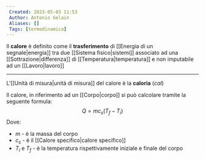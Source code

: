 ```yaml
---
 Created: 2023-05-03 11:53
 Author: Antonio Gelain
 Aliases: []
 Tags: [termodinamica]
---
```


Il **calore** è definito come il **trasferimento** di [[Energia di un segnale|energia]] tra due [[Sistema fisico|sistemi]] associato ad una [[Sottrazione|differenza]] di [[Temperatura|temperatura]] e non imputabile ad un [[Lavoro|lavoro]]

---

L'[[Unità di misura|unità di misura]] del calore è la **caloria** (*cal*)

Il calore, in riferimento ad un [[Corpo|corpo]] si può calcolare tramite la seguente formula:
$$Q = m c_{s}(T_{f} - T_{i})$$
Dove:
- $m$ - è la massa del corpo
- $c_{s}$ - è il [[Calore specifico|calore specifico]]
- $T_{i}$ e $T_{f}$ - è la temperatura rispettivamente iniziale e finale del corpo